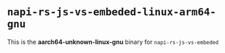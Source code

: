 # `napi-rs-js-vs-embeded-linux-arm64-gnu`

This is the **aarch64-unknown-linux-gnu** binary for `napi-rs-js-vs-embeded`
